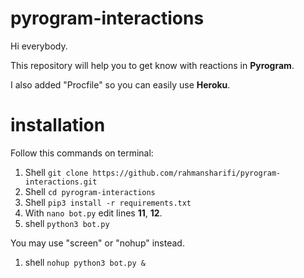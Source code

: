# pyrogram-interactions
Hi everybody. 

This repository will help you to get know with reactions in **Pyrogram**. 

I also added "Procfile" so you can easily use **Heroku**.
# installation
Follow this commands on terminal:

1.  Shell ```git clone https://github.com/rahmansharifi/pyrogram-interactions.git```
2.  Shell ```cd pyrogram-interactions```
3.  Shell ```pip3 install -r requirements.txt```
4.  With  ```nano bot.py``` edit lines **11**, **12**.
5.  shell ```python3 bot.py```

You may use "screen" or "nohup" instead.

1.  shell ```nohup python3 bot.py &```
